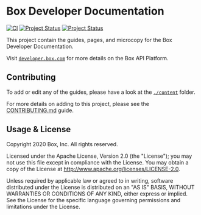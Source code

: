 # Box Developer Documentation

[![CI][ci_img]][ci]
[![Project Status][opensource_img]][opensource]
[![Project
Status](https://opensource.box.com/badges/active.svg)](http://opensource.box.com/badges)

This project contain the guides, pages, and microcopy for the Box Developer Documentation.

Visit [`developer.box.com`][boxdev] for more details on the Box API Platform.

## Contributing

To add or edit any of the guides, please have a look at the [`./content`](./content) folder.

For more details on adding to this project, please see the
[CONTRIBUTING.md][contrib] guide.

## Usage & License

Copyright 2020 Box, Inc. All rights reserved.

Licensed under the Apache License, Version 2.0 (the "License"); you may not use
this file except in compliance with the License. You may obtain a copy of the
License at http://www.apache.org/licenses/LICENSE-2.0.

Unless required by applicable law or agreed to in writing, software distributed
under the License is distributed on an "AS IS" BASIS, WITHOUT WARRANTIES OR
CONDITIONS OF ANY KIND, either express or implied. See the License for the
specific language governing permissions and limitations under the License.

[license]: LICENSE
[contrib]: CONTRIBUTING.md
[boxdev]: https://developer.box.com
[opensource]: http://opensource.box.com/badges
[ci]: https://github.com/box/developer.box.com/actions

[ci_img]: https://github.com/box/developer.box.com/workflows/CI/badge.svg
[opensource_img]: https://opensource.box.com/badges/active.svg
